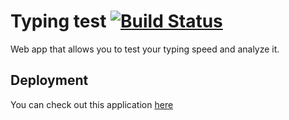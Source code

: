 # Typing test [![Build Status](https://travis-ci.org/TypingGods/Typing-test.svg?branch=master)](https://travis-ci.org/TypingGods/Typing-test)
Web app that allows you to test your typing speed and analyze it.
## Deployment
You can check out this application [here](https://typing-test-app.herokuapp.com/)
